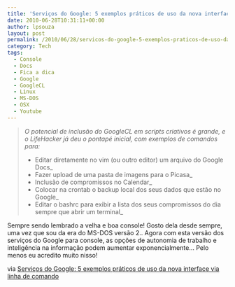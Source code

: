 ```yaml
---
title: 'Serviços do Google: 5 exemplos práticos de uso da nova interface via linha de comando'
date: 2010-06-28T10:31:11+00:00
author: lpsouza
layout: post
permalink: /2010/06/28/servicos-do-google-5-exemplos-praticos-de-uso-da-nova-interface-via-linha-de-comando/
category: Tech
tags:
  - Console
  - Docs
  - Fica a dica
  - Google
  - GoogleCL
  - Linux
  - MS-DOS
  - OSX
  - Youtube
---
```

> _O potencial de inclusão do GoogleCL em scripts criativos é grande, e o LifeHacker já deu o pontapé inicial, com exemplos de comandos para:_
>
> * Editar diretamente no vim (ou outro editor) um arquivo do Google Docs_
> * Fazer upload de uma pasta de imagens para o Picasa_
> * Inclusão de compromissos no Calendar_
> * Colocar na crontab o backup local dos seus dados que estão no Google_
> * Editar o bashrc para exibir a lista dos seus compromissos do dia sempre que abrir um terminal_

Sempre sendo lembrado a velha e boa console! Gosto dela desde sempre, uma vez que sou da era do MS-DOS versão 2.. Agora com esta versão dos serviços do Google para console, as opções de autonomia de trabalho e inteligência na informação podem aumentar exponencialmente... Pelo menos eu acredito muito nisso!

via [Serviços do Google: 5 exemplos práticos de uso da nova interface via linha de comando](http://br-linux.org/2010/google-5-exemplos-praticos-de-uso-da-nova-interface-via-linha-de-comando/)
